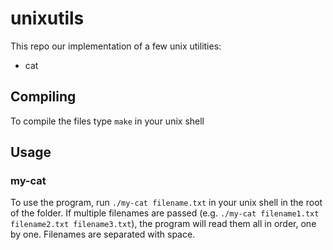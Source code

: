 # unixutils
This repo our implementation of a few unix utilities:
- cat
## Compiling
To compile the files type `make` in your unix shell
## Usage
### my-cat
To use the program, run `./my-cat filename.txt` in your unix shell in the root of the folder. If multiple filenames are passed (e.g. `./my-cat filename1.txt filename2.txt filename3.txt`), the program will read them all in order, one by one. Filenames are separated with space.

